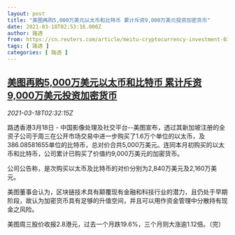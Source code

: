 ```yaml
---
layout: post
title: "美图再购5,000万美元以太币和比特币 累计斥资9,000万美元投资加密货币"
date: 2021-03-18T02:53:16.000Z
author: 路透
from: https://cn.reuters.com/article/meitu-cryptocurrency-investment-0318-idCNKBS2BA06X
tags: [ 路透 ]
categories: [ 路透 ]
---
```

<!--1616035996000-->
[美图再购5,000万美元以太币和比特币 累计斥资9,000万美元投资加密货币](https://cn.reuters.com/article/meitu-cryptocurrency-investment-0318-idCNKBS2BA06X)
------

<div>
<div><i>2021-03-18T02:32:15Z</i></div><p>路透香港3月18日 - 中国影像处理及社交平台--美图宣布，透过其新加坡注册的全资子公司于周三在公开市场交易中进一步购买了1.6万个单位的以太币，及386.08581655单位的比特币，总对价合共5,000万美元。连同本月初购买的以太币和比特币，公司累计已购买了价值约9,000万美元的加密货币。</p><p>公司公告称，是次购买以太币及比特币的对价分别为2,840万美元及2,160万美元。</p><p>美图董事会认为，区块链技术具有颠覆现有金融和科技行业的潜力，且仍处于早期阶段，故认为加密货币具有足够的升值空间，并且可以用作资金管理中分散持有现金之风险。</p><p>美图周三股价收报2.8港元，过去一个月跌19.6%，三个月则大涨逾1.12倍。（完）</p>
</div>
